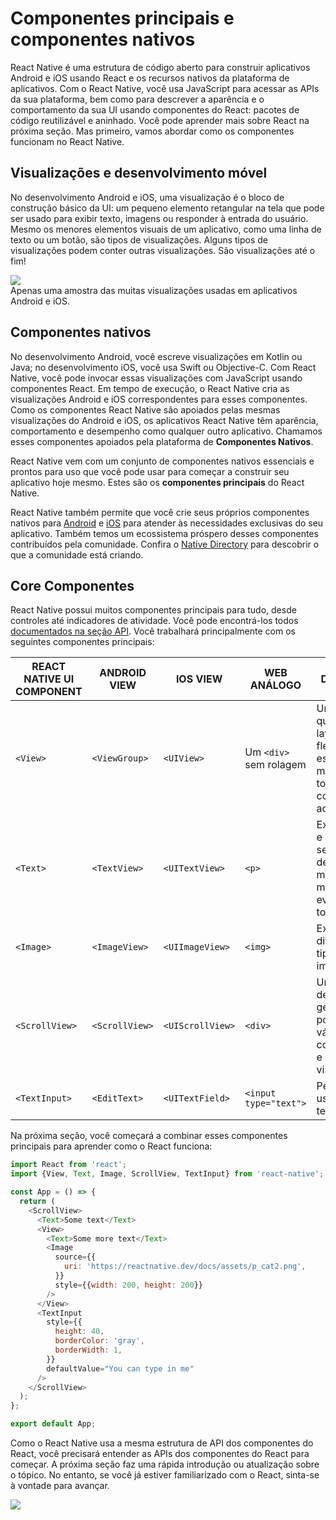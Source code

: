 # Componentes principais e componentes nativos

React Native é uma estrutura de código aberto para construir aplicativos Android e iOS usando React e os recursos nativos da plataforma de aplicativos. Com o React Native, você usa JavaScript para acessar as APIs da sua plataforma, bem como para descrever a aparência e o comportamento da sua UI usando componentes do React: pacotes de código reutilizável e aninhado. Você pode aprender mais sobre React na próxima seção. Mas primeiro, vamos abordar como os componentes funcionam no React Native.

## Visualizações e desenvolvimento móvel
No desenvolvimento Android e iOS, uma visualização é o bloco de construção básico da UI: um pequeno elemento retangular na tela que pode ser usado para exibir texto, imagens ou responder à entrada do usuário. Mesmo os menores elementos visuais de um aplicativo, como uma linha de texto ou um botão, são tipos de visualizações. Alguns tipos de visualizações podem conter outras visualizações. São visualizações até o fim!

<div class="one-image">
  <img src="/docs/assets/diagram_ios-android-views.svg" />
  <figcaption>
    Apenas uma amostra das muitas visualizações usadas em aplicativos Android e iOS.
  </figcaption>
</div>


## Componentes nativos
No desenvolvimento Android, você escreve visualizações em Kotlin ou Java; no desenvolvimento iOS, você usa Swift ou Objective-C. Com React Native, você pode invocar essas visualizações com JavaScript usando componentes React. Em tempo de execução, o React Native cria as visualizações Android e iOS correspondentes para esses componentes. Como os componentes React Native são apoiados pelas mesmas visualizações do Android e iOS, os aplicativos React Native têm aparência, comportamento e desempenho como qualquer outro aplicativo. Chamamos esses componentes apoiados pela plataforma de **Componentes Nativos**.

React Native vem com um conjunto de componentes nativos essenciais e prontos para uso que você pode usar para começar a construir seu aplicativo hoje mesmo. Estes são os **componentes principais** do React Native.

React Native também permite que você crie seus próprios componentes nativos para [Android](/docs/native-components-android.md) e [iOS](/docs/native-components-ios.md) para atender às necessidades exclusivas do seu aplicativo. Também temos um ecossistema próspero desses componentes contribuídos pela comunidade. Confira o [Native Directory](https://reactnative.directory/) para descobrir o que a comunidade está criando.

## Core Componentes
React Native possui muitos componentes principais para tudo, desde controles até indicadores de atividade. Você pode encontrá-los todos [documentados na seção API](/docs/components-and-apis.md). Você trabalhará principalmente com os seguintes componentes principais:

| REACT NATIVE UI COMPONENT	| ANDROID VIEW   | IOS VIEW         | WEB ANÁLOGO            | DESCRIÇÃO  |
|---------------------------|----------------|------------------|------------------------|--------------|
| `<View>`                  | `<ViewGroup>`  | `<UIView>`       |	Um `<div>` sem rolagem | Um contêiner que suporta layout com flexbox, estilo, algum manuseio de toque e controles de acessibilidade |
| `<Text>`                  | `<TextView>`   | `<UITextView>`   | `<p>`                  | Exibe, estiliza e aninha sequências de texto e até mesmo manipula eventos de toque |
| `<Image>`                 | `<ImageView>`  | `<UIImageView>`  | `<img>`                | Exibe diferentes tipos de imagens |
| `<ScrollView>`            | `<ScrollView>` | `<UIScrollView>` |	`<div>`                | Um contêiner de rolagem genérico que pode conter vários componentes e visualizações |
| `<TextInput>`             | `<EditText>`   | `<UITextField>`  | `<input type="text">`  | Permite que o usuário insira texto |

Na próxima seção, você começará a combinar esses componentes principais para aprender como o React funciona:

```js
import React from 'react';
import {View, Text, Image, ScrollView, TextInput} from 'react-native';

const App = () => {
  return (
    <ScrollView>
      <Text>Some text</Text>
      <View>
        <Text>Some more text</Text>
        <Image
          source={{
            uri: 'https://reactnative.dev/docs/assets/p_cat2.png',
          }}
          style={{width: 200, height: 200}}
        />
      </View>
      <TextInput
        style={{
          height: 40,
          borderColor: 'gray',
          borderWidth: 1,
        }}
        defaultValue="You can type in me"
      />
    </ScrollView>
  );
};

export default App;
```

Como o React Native usa a mesma estrutura de API dos componentes do React, você precisará entender as APIs dos componentes do React para começar. A próxima seção faz uma rápida introdução ou atualização sobre o tópico. No entanto, se você já estiver familiarizado com o React, sinta-se à vontade para avançar.

<div class="one-image">
  <img src="/docs/assets/diagram_react-native-components.svg" />
</div>
